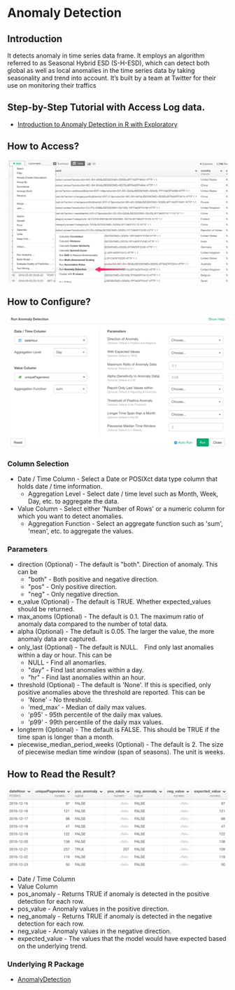 # Anomaly Detection

## Introduction

It detects anomaly in time series data frame. It employs an algorithm referred to as Seasonal Hybrid ESD (S-H-ESD), which can detect both global as well as local anomalies in the time series data by taking seasonality and trend into account. It’s built by a team at Twitter for their use on monitoring their traffics

## Step-by-Step Tutorial with Access Log data.

* [
Introduction to Anomaly Detection in R with Exploratory](https://blog.exploratory.io/introduction-to-anomaly-detection-in-r-with-exploratory-a0507d40385d)



## How to Access?

![](images/anomaly1.png)

## How to Configure?

![](images/anomaly2.png)

### Column Selection

* Date / Time Column - Select a Date or POSIXct data type column that holds date / time information.
  * Aggregation Level - Select date / time level such as Month, Week, Day, etc. to aggregate the data.
* Value Column - Select either 'Number of Rows' or a numeric column for which you want to detect anomalies.
  * Aggregation Function - Select an aggregate function such as 'sum', 'mean', etc. to aggregate the values.


### Parameters

* direction (Optional) - The default is "both". Direction of anomaly. This can be
  * "both" - Both positive and negative direction.
  * "pos" - Only positive direction.
  * "neg" - Only negative direction.
* e_value (Optional) - The default is TRUE. Whether expected_values should be returned.
* max_anoms (Optional) - The default is 0.1. The maximum ratio of anomaly data compared to the number of total data.
* alpha (Optional) - The default is 0.05. The larger the value, the more anomaly data are captured.
* only_last (Optional) - The default is NULL.　Find only last anomalies within a day or hour. This can be
  * NULL - Find all anomarlies.
  * "day" - Find last anomalies within a day.
  * "hr" - Find last anomalies within an hour.
* threshold (Optional) - The default is 'None'. If this is specified, only positive anomalies above the threshold are reported. This can be
  * 'None' - No threshold.
  * 'med_max' - Median of daily max values.
  * 'p95' - 95th percentile of the daily max values.
  * 'p99' - 99th percentile of the daily max values.
* longterm (Optional) - The default is FALSE. This should be TRUE if the time span is longer than a month.
* piecewise_median_period_weeks (Optional) - The default is 2. The size of piecewise median time window (span of seasons). The unit is weeks.

## How to Read the Result?

![](images/anomaly3.png)

* Date / Time Column
* Value Column
* pos_anomaly - Returns TRUE if anomaly is detected in the positive detection for each row.
* pos_value - Anomaly values in the positive direction.
* neg_anomaly - Returns TRUE if anomaly is detected in the negative detection for each row. 
* neg_value - Anomaly values in the negative direction.
* expected_value - The values that the model would have expected based on the underlying trend.


### Underlying R Package

* [AnomalyDetection](https://github.com/twitter/AnomalyDetection)
